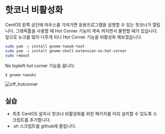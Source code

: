 # 핫코너 비활성화

CentOS 왼쪽 상단에 마우스를 가져가면 응용프로그램을 실행할 수 있는 핫코너가 열립니다.
그래픽툴을 사용할 때 Hot Corner 기능이 계속 켜지면서 불편할 때가 있습니다.
앞으로 뉴크를 많이 다루게 되니 Hot Corner 기능을 비활성화 해보겠습니다.

```bash
sudo yum -y install gnome-tweak-tool
sudo yum -y install gnome-shell-extension-no-hot-corner
sudo reboot
```

No topleft hot corner 기능을 끕니다.

```bash
$ gnome-tweaks
```

![off_hotcorner](../figures/off_hotcorner.png)

## 실습

-  최초 CentOS 설치시 핫코너 비활성화를 위한 패키지를 미리 설치할 수 있도록 스크립트를 추가합니다.
- .sh 스크립트를 github에 올립니다.
